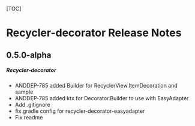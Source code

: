 [TOC]
# Recycler-decorator Release Notes

## 0.5.0-alpha
##### Recycler-decorator
* ANDDEP-785 added Builder for RecyclerView.ItemDecoration and sample
* ANDDEP-785 added ktx for Decorator.Builder to use with EasyAdapter
* Add .gitignore
* fix gradle config for recycler-decorator-easyadapter
* Fix readme
